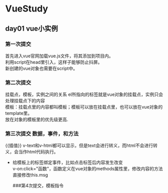 # VueStudy 
## day01 vue小实例 
### 第一次提交
首先进入vue官网加载vue.js文件，将其添加到项目内。<br/>利用script在head里引入，这样子能够防止抖屏。<br/>新创建的vue对象也需要在script中。
### 第二次提交
挂载点，模板，实例之间的关系
el所指向的标签就是vue对象的挂载点，实例只会处理挂载点下的内容<br/>
模板：挂载点里的内容都叫模板；模板可以放在挂载点里，也可以放在vue对象的template里。<br/>
放在对象的模板里的优先级更高.
### 第三次提交 数据，事件，和方法
{{插值}}
v-text和v-html都可以显示，但是text会进行转义，而html不会进行转义，会当作html代码执行。<br/>
- 给模板上的标签绑定事件，比如点击标签后内容发生改变<br/>
  v-on:click="函数"，函数定义在vue对象的methods属性里，修改内容的方法直接修改this.msg<br/>
  
  ###第4次提交，模板指令
